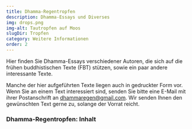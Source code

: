 ```yaml
---
title: Dhamma-Regentropfen
description: Dhamma-Essays und Diverses
img: drops.png
img-alt: Tautropfen auf Moos 
slugDir: Tropfen
category: Weitere Informationen
order: 2
---
```


Hier finden Sie Dhamma-Essays verschiedener Autoren, die sich auf die frühen buddhistischen Texte (FBT) stützen, sowie ein paar andere interessante Texte.

Manche der hier aufgeführten Texte liegen auch in gedruckter Form vor. Wenn Sie an einem Text interessiert sind, senden Sie bitte eine E-Mail mit ihrer Postanschrift an [dhammaregen@gmail.com](mailto:dhammaregen@gmail.com). Wir senden Ihnen den gewünschten Text gerne zu, solange der Vorrat reicht.

### Dhamma-Regentropfen: Inhalt

